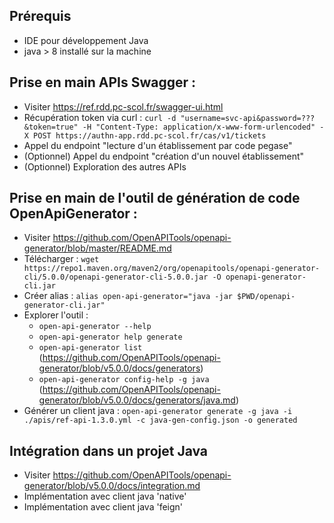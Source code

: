 ## Prérequis

- IDE pour développement Java
- java > 8 installé sur la machine

## Prise en main APIs Swagger :

- Visiter https://ref.rdd.pc-scol.fr/swagger-ui.html
- Récupération token via curl : `curl -d "username=svc-api&password=???&token=true" -H "Content-Type: application/x-www-form-urlencoded" -X POST https://authn-app.rdd.pc-scol.fr/cas/v1/tickets`
- Appel du endpoint "lecture d'un établissement par code pegase"
- (Optionnel) Appel du endpoint "création d'un nouvel établissement"
- (Optionnel) Exploration des autres APIs

## Prise en main de l'outil de génération de code OpenApiGenerator :

- Visiter https://github.com/OpenAPITools/openapi-generator/blob/master/README.md
- Télécharger : `wget https://repo1.maven.org/maven2/org/openapitools/openapi-generator-cli/5.0.0/openapi-generator-cli-5.0.0.jar -O openapi-generator-cli.jar`
- Créer alias : `alias open-api-generator="java -jar $PWD/openapi-generator-cli.jar"`
- Explorer l'outil : 
    - `open-api-generator --help`
    - `open-api-generator help generate`
    - `open-api-generator list` (https://github.com/OpenAPITools/openapi-generator/blob/v5.0.0/docs/generators)
    - `open-api-generator config-help -g java` (https://github.com/OpenAPITools/openapi-generator/blob/v5.0.0/docs/generators/java.md)
- Générer un client java : `open-api-generator generate -g java -i ./apis/ref-api-1.3.0.yml -c java-gen-config.json -o generated`

## Intégration dans un projet Java

- Visiter https://github.com/OpenAPITools/openapi-generator/blob/v5.0.0/docs/integration.md
- Implémentation avec client java 'native'
- Implémentation avec client java 'feign'


